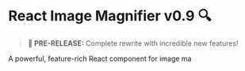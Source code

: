 # React Image Magnifier v0.9 🔍

> **🚀 PRE-RELEASE:** Complete rewrite with incredible new features!

A powerful, feature-rich React component for image ma
